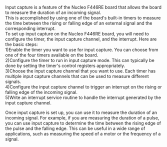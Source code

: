 Input capture is a feature of the Nucleo F446RE board that allows the board to measure the duration of an incoming signal.  
This is accomplished by using one of the board's built-in timers to measure the time between the rising or falling edge of an external signal and the corresponding interrupt.  
To set up input capture on the Nucleo F446RE board, you will need to configure the timer, the input capture channel, and the interrupt.
Here are the basic steps:  
      1)Enable the timer you want to use for input capture. You can choose from one of the four timers available on the board.  
      2)Configure the timer to run in input capture mode. This can typically be done by setting the timer's control registers appropriately.  
      3)Choose the input capture channel that you want to use. Each timer has multiple input capture channels that can be used to measure different signals.  
      4)Configure the input capture channel to trigger an interrupt on the rising or falling edge of the incoming signal.  
      5)Write an interrupt service routine to handle the interrupt generated by the input capture channel.  
      
Once input capture is set up, you can use it to measure the duration of an incoming signal. For example, if you are measuring the duration of a pulse, you can use input capture to determine the time between the rising edge of the pulse and the falling edge. This can be useful in a wide range of applications, such as measuring the speed of a motor or the frequency of a signal.
